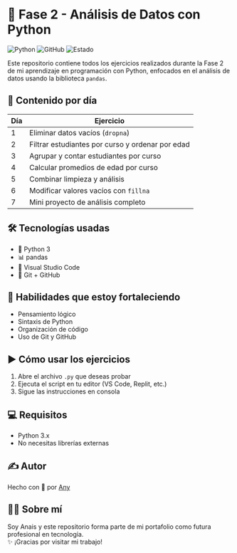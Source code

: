 # 📘 Fase 2 - Análisis de Datos con Python

![Python](https://img.shields.io/badge/Python-3776AB?style=flat-square&logo=python&logoColor=white)
![GitHub](https://img.shields.io/badge/GitHub-181717?style=flat-square&logo=github&logoColor=white)
![Estado](https://img.shields.io/badge/Estado-Activo-brightgreen?style=flat-square)

Este repositorio contiene todos los ejercicios realizados durante la Fase 2 de mi aprendizaje en programación con Python, enfocados en el análisis de datos usando la biblioteca `pandas`.

## 📅 Contenido por día

| Día | Ejercicio                                       |
|-----|-------------------------------------------------|
| 1   | Eliminar datos vacíos (`dropna`)               |
| 2   | Filtrar estudiantes por curso y ordenar por edad |
| 3   | Agrupar y contar estudiantes por curso         |
| 4   | Calcular promedios de edad por curso           |
| 5   | Combinar limpieza y análisis                   |
| 6   | Modificar valores vacíos con `fillna`          |
| 7   | Mini proyecto de análisis completo             |

## 🛠️ Tecnologías usadas

- 🐍 Python 3
- 📊 pandas
- 🧠 Visual Studio Code
- 🐙 Git + GitHub

## 🧠 Habilidades que estoy fortaleciendo

- Pensamiento lógico
- Sintaxis de Python
- Organización de código
- Uso de Git y GitHub

## ▶️ Cómo usar los ejercicios

1. Abre el archivo `.py` que deseas probar
2. Ejecuta el script en tu editor (VS Code, Replit, etc.)
3. Sigue las instrucciones en consola

## 💻 Requisitos

- Python 3.x  
- No necesitas librerías externas

## ✍️ Autor

Hecho con 💚 por [Any](https://github.com/Anita181)

## 🙋‍♀️ Sobre mí
Soy Anais y este repositorio forma parte de mi portafolio como futura profesional en tecnología.  
✨ ¡Gracias por visitar mi trabajo!
